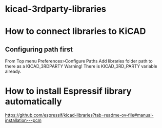 # kicad-3rdparty-libraries

# How to connect libraries to KiCAD
## Configuring path first
From Top menu Preferences>Configure Paths
Add libraries folder path to there as a KICAD_3RDPARTY
Warning! There is KICAD_3RD_PARTY variable already.

# How to install Espressif library automatically
https://github.com/espressif/kicad-libraries?tab=readme-ov-file#manual-installation---pcm


